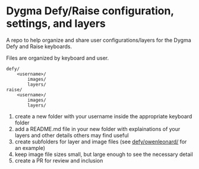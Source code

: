 # Dygma Defy/Raise configuration, settings, and layers
A repo to help organize and share user configurations/layers for the Dygma Defy and Raise keyboards.

Files are organized by keyboard and user.

```
defy/
    <username>/
        images/
        layers/
raise/
    <username>/
        images/
        layers/
```

1. create a new folder with your username inside the appropriate keyboard folder
1. add a README.md file in your new folder with explainations of your layers and other details others may find useful
1. create subfolders for layer and image files (see [defy/owenleonard/](defy/owenleonard/) for an example)
1. keep image file sizes small, but large enough to see the necessary detail
1. create a PR for review and inclusion
